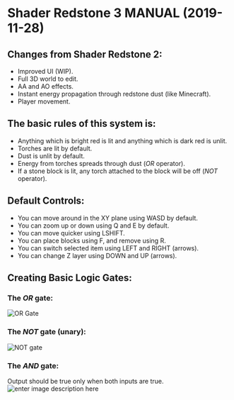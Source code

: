 
# Shader Redstone 3 MANUAL (2019-11-28)
## Changes from Shader Redstone 2:
* Improved UI (WIP).
* Full 3D world to edit.
* AA and AO effects.
* Instant energy propagation through redstone dust (like Minecraft).
* Player movement.
## The basic rules of this system is:
* Anything which is bright red is lit and anything which is dark red is unlit.
* Torches are lit by default. 
* Dust is unlit by default.
* Energy from torches spreads through dust (*OR* operator).
* If a stone block is lit, any torch attached to the block will be off (*NOT* operator).

## Default Controls:
* You can move around in the XY plane using WASD by default.
* You can zoom up or down using Q and E by default.
* You can move quicker using LSHIFT.
* You can place blocks using F, and remove using R.
* You can switch selected item using LEFT and RIGHT (arrows).
* You can change Z layer using DOWN and UP (arrows).
## Creating Basic Logic Gates:

### The *OR* gate:

![OR Gate](https://i.imgur.com/Iasfby2.png)
### The *NOT* gate (unary):
![NOT gate](https://i.imgur.com/iyprINi.png)

### The *AND* gate:
Output should be true only when both inputs are true.
![enter image description here](https://i.imgur.com/uU7l3mj.png)
